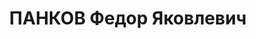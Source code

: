 ---
title: ПАНКОВ Федор Яковлевич
description: "1897 г.р., русский, б/п, майор, пом. ком. 245 СП 82 СД УралВО. \n  Арестован\
  \ 08.09.1937. \n  ВКВС - 13.01.1938, ВМН. Расстрелян 13.01.1938, Свердловск"
---